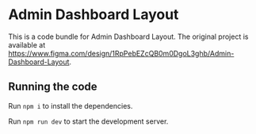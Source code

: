 
  # Admin Dashboard Layout

  This is a code bundle for Admin Dashboard Layout. The original project is available at https://www.figma.com/design/1RpPebEZcQB0m0DgoL3ghb/Admin-Dashboard-Layout.

  ## Running the code

  Run `npm i` to install the dependencies.

  Run `npm run dev` to start the development server.
  